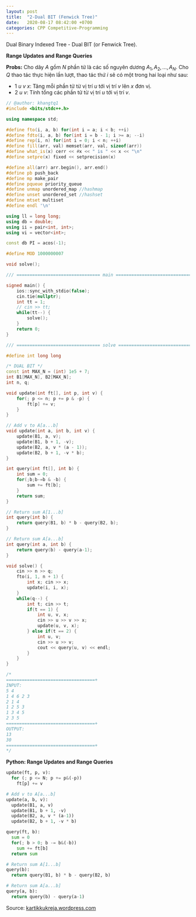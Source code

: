 ```yaml
---
layout: post
title:  "2-Dual BIT (Fenwick Tree)"
date:   2020-08-17 08:42:00 +0700
categories: CPP Competitive-Programming
---
```


Dual Binary Indexed Tree - Dual BIT (or Fenwick Tree).

**Range Updates and Range Queries**

**Probs:**
Cho dãy $A$ gồm $N$ phần tử là các số nguyên dương $A_{1},A_{2},...,A_{N}$. Cho $Q$ thao tác thực hiện lần lượt, thao tác thứ $i$ sẽ có một trong hai loại như sau:
- $1$ $u$ $v$ $x$: Tăng mỗi phần tử từ vị trí $u$ tới vị trí $v$ lên $x$ đơn vị.
- $2$ $u$ $v$: Tính tổng các phần tử từ vị trí $u$ tới vị trí $v$.

```cpp
// @author: khangtq1
#include <bits/stdc++.h>

using namespace std;

#define fto(i, a, b) for(int i = a; i < b; ++i)
#define fdto(i, a, b) for(int i = b - 1; i >= a; --i)
#define rep(i, n) for(int i = 0; i < n; ++i)
#define fill(arr, val) memset(arr, val, sizeof(arr))
#define what_is(x) cerr << #x << " is " << x << "\n"
#define setpre(x) fixed << setprecision(x)

#define all(arr) arr.begin(), arr.end()
#define pb push_back
#define mp make_pair
#define pqueue priority_queue
#define unmap unordered_map //hashmap
#define unset unordered_set //hashset
#define mtset multiset
#define endl '\n'

using ll = long long;
using db = double;
using ii = pair<int, int>;
using vi = vector<int>;

const db PI = acos(-1);

#define MOD 1000000007

void solve();

/// ================================ main ==============================

signed main() {
	ios::sync_with_stdio(false);
	cin.tie(nullptr);
	int tt = 1;
	// cin >> tt;
	while(tt--) {
		solve();
	}
	return 0;	
}

/// ================================ solve =============================

#define int long long

/* DUAL BIT */
const int MAX_N = (int) 1e5 + 7;
int B1[MAX_N], B2[MAX_N];
int n, q;

void update(int ft[], int p, int v) {
	for(; p <= n; p += p & -p) {
		ft[p] += v;
	}
}

// Add v to A[a...b] 
void update(int a, int b, int v) {
	update(B1, a, v);
	update(B1, b + 1, -v);
	update(B2, a, v * (a - 1));
	update(B2, b + 1, -v * b);
}

int query(int ft[], int b) {
	int sum = 0;
	for(;b;b-=b & -b) {
		sum += ft[b];
	}
	return sum;
}

// Return sum A[1...b]
int query(int b) {
	return query(B1, b) * b - query(B2, b);
}

// Return sum A[a...b]
int query(int a, int b) {
	return query(b) - query(a-1);
}

void solve() {
	cin >> n >> q;
	fto(i, 1, n + 1) {
		int x; cin >> x;
		update(i, i, x);
	}
	while(q--) {
		int t; cin >> t;
		if(t == 1) {
			int u, v, x;
			cin >> u >> v >> x;
			update(u, v, x);
		} else if(t == 2) {
			int u, v;
			cin >> u >> v;
			cout << query(u, v) << endl;
		}
	}
}

/*
==================================+
INPUT:                            
5 4
1 4 6 2 3
2 1 4
1 2 5 3
1 3 4 5
2 3 5
==================================+
OUTPUT:                           
13
30 
==================================+
*/
```

**Python: Range Updates and Range Queries**

```py
update(ft, p, v):
  for (; p <= N; p += p&(-p))
    ft[p] += v 	 

# Add v to A[a...b] 
update(a, b, v): 	
  update(B1, a, v) 	
  update(B1, b + 1, -v) 	
  update(B2, a, v * (a-1)) 	
  update(B2, b + 1, -v * b) 	 

query(ft, b): 	
  sum = 0 	
  for(; b > 0; b -= b&(-b))
    sum += ft[b]
  return sum

# Return sum A[1...b]
query(b):
  return query(B1, b) * b - query(B2, b)

# Return sum A[a...b]
query(a, b):
  return query(b) - query(a-1)
```

Source: [kartikkukreja.wordpress.com](https://kartikkukreja.wordpress.com/2013/12/02/range-updates-with-bit-fenwick-tree/)
